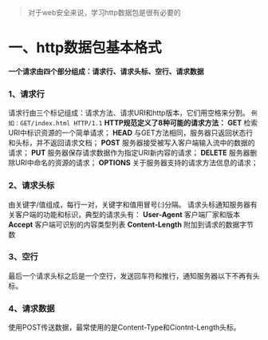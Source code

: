 > 对于web安全来说，学习http数据包是很有必要的
# 一、http数据包基本格式

**一个请求由四个部分组成：请求行、请求头标、空行、请求数据**

### 1、请求行

请求行由三个标记组成：请求方法、请求URI和http版本，它们用空格来分割。
`例如：GET/index.html HTTP/1.1`
**HTTP规范定义了8种可能的请求方法：**
**GET** 检索URI中标识资源的一个简单请求；
**HEAD** 与GET方法相同，服务器只返回状态行和头标，并不返回请求文档；
**POST** 服务器接受被写入客户端输入流中的数据的请求；
**PUT** 服务器保存请求数据作为指定URI新内容的请求；
**DELETE** 服务器删除URI中命名的资源的请求；
**OPTIONS** 关于服务器支持的请求方法信息的请求；

### 2、请求头标

由关键字/值组成，每行一对，关键字和值用冒号(:)分隔。
请求头标通知服务器有关客户端的功能和标识，典型的请求头有：
**User-Agent** 客户端厂家和版本
**Accept** 客户端可识别的内容类型列表
**Content-Length** 附加到请求的数据字节数

### 3、空行

最后一个请求头标之后是一个空行，发送回车符和推行，通知服务器以下不再有头标。

### 4、请求数据

使用POST传送数据，最常使用的是Content-Type和Ciontnt-Length头标。
